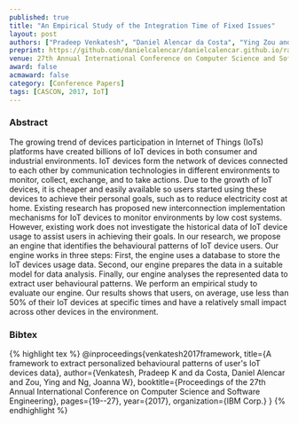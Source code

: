 ```yaml
---
published: true
title: "An Empirical Study of the Integration Time of Fixed Issues"
layout: post
authors: ["Pradeep Venkatesh", "Daniel Alencar da Costa", "Ying Zou and Joanna W. Ng"]
preprint: https://github.com/danielcalencar/danielcalencar.github.io/raw/master/papers/Pradeep_CASCON2017.pdf 
venue: 27th Annual International Conference on Computer Science and Software Engineering (CASCON) 
award: false
acmaward: false
category: [Conference Papers]
tags: [CASCON, 2017, IoT]
---   
```


### Abstract 

The growing trend of devices participation in Internet of Things (IoTs)
platforms have created billions of IoT devices in both consumer and industrial
environments. IoT devices form the network of devices connected to each other
by communication technologies in different environments to monitor, collect,
exchange, and to take actions. Due to the growth of IoT devices, it is cheaper
and easily available so users started using these devices to achieve their
personal goals, such as to reduce electricity cost at home. Existing research
has proposed new interconnection implementation mechanisms for IoT devices to
monitor environments by low cost systems. However, existing work does not
investigate the historical data of IoT device usage to assist users in
achieving their goals. In our research, we propose an engine that identifies
the behavioural patterns of IoT device users. Our engine works in three steps:
First, the engine uses a database to store the IoT devices usage data. Second,
our engine prepares the data in a suitable model for data analysis. Finally,
our engine analyses the represented data to extract user behavioural patterns.
We perform an empirical study to evaluate our engine. Our results shows that
users, on average, use less than 50% of their IoT devices at specific times and
have a relatively small impact across other devices in the environment.

### Bibtex 

{% highlight tex %}
@inproceedings{venkatesh2017framework,
  title={A framework to extract personalized behavioural patterns of user's IoT devices data},
  author={Venkatesh, Pradeep K and da Costa, Daniel Alencar and Zou, Ying and Ng, Joanna W},
  booktitle={Proceedings of the 27th Annual International Conference on Computer Science and Software Engineering},
  pages={19--27},
  year={2017},
  organization={IBM Corp.}
}
{% endhighlight %}


